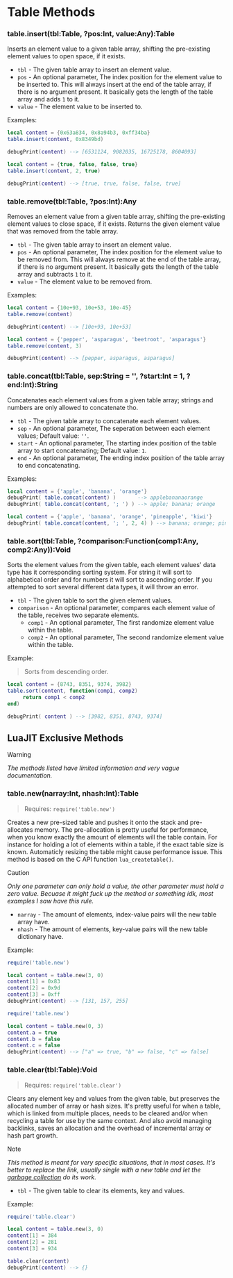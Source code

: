 # Table Methods
### table.insert(tbl:Table, ?pos:Int, value:Any):Table
Inserts an element value to a given table array, shifting the pre-existing element values to open space, if it exists. 

- `tbl` - The given table array to insert an element value.
- `pos` - An optional parameter, The index position for the element value to be inserted to. This will always insert at the end of the table array, if there is no argument present. It basically gets the length of the table array and adds `1` to it.
- `value` - The element value to be inserted to.

Examples:
```lua
local content = {0x63a834, 0x8a94b3, 0xff34ba}
table.insert(content, 0x8349bd)

debugPrint(content) --> [6531124, 9082035, 16725178, 8604093]
```
```lua
local content = {true, false, false, true}
table.insert(content, 2, true)

debugPrint(content) --> [true, true, false, false, true]
```

### table.remove(tbl:Table, ?pos:Int):Any
Removes an element value from a given table array, shifting the pre-existing element values to close space, if it exists. Returns the given element value that was removed from the table array.

- `tbl` - The given table array to insert an element value.
- `pos` - An optional parameter, The index position for the element value to be removed from. This will always remove at the end of the table array, if there is no argument present. It basically gets the length of the table array and subtracts `1` to it.
- `value` - The element value to be removed from.

Examples:
```lua
local content = {10e+93, 10e+53, 10e-45}
table.remove(content)

debugPrint(content) --> [10e+93, 10e+53]
```
```lua
local content = {'pepper', 'asparagus', 'beetroot', 'asparagus'}
table.remove(content, 3)

debugPrint(content) --> [pepper, asparagus, asparagus]
```

### table.concat(tbl:Table, sep:String = '', ?start:Int = 1, ?end:Int):String
Concatenates each element values from a given table array; strings and numbers are only allowed to concatenate tho.

- `tbl` - The given table array to concatenate each element values.
- `sep` - An optional parameter, The seperation between each element values; Default value: `''`.
- `start` - An optional parameter, The starting index position of the table array to start concatenating; Default value: `1`.
- `end` - An optional parameter, The ending index position of the table array to end concatenating.

Examples:
```lua
local content = {'apple', 'banana', 'orange'}
debugPrint( table.concat(content) )       --> applebananaorange
debugPrint( table.concat(content, '; ') ) --> apple; banana; orange
```
```lua
local content = {'apple', 'banana', 'orange', 'pineapple', 'kiwi'}
debugPrint( table.concat(content, '; ', 2, 4) ) --> banana; orange; pineapple
```

### table.sort(tbl:Table, ?comparison:Function(comp1:Any, comp2:Any)):Void
Sorts the element values from the given table, each element values' data type has it corresponding sorting system. For string it will sort to alphabetical order and for numbers it will sort to ascending order. If you attempted to sort several different data types, it will throw an error.

- `tbl` - The given table to sort the given element values.
- `comparison` - An optional parameter, compares each element value of the table, receives two separate elements.
     - `comp1` - An optional parameter, The first randomize element value within the table.
     - `comp2` - An optional parameter, The second randomize element value within the table.

Example:
> Sorts from descending order.
```lua
local content = {8743, 8351, 9374, 3982}
table.sort(content, function(comp1, comp2)
     return comp1 < comp2
end)

debugPrint( content ) --> [3982, 8351, 8743, 9374]
```

## LuaJIT Exclusive Methods
> [!WARNING]
> _The methods listed have limited information and very vague documentation._

### table.new(narray:Int, nhash:Int):Table
> Requires: `require('table.new')`

Creates a new pre-sized table and pushes it onto the stack and pre-allocates memory. The pre-allocation is pretty useful for performance, when you know exactly the amount of elements will the table contain. For instance for holding a lot of elements within a table, if the exact table size is known. Automaticly resizing the table might cause performance issue. This method is based on the C API function `lua_createtable()`.

> [!CAUTION]
> _Only one parameter can only hold a value, the other parameter must hold a zero value. Becuase it might fuck up the method or something idk, most examples I saw have this rule._

- `narray` - The amount of elements, index-value pairs will the new table array have.
- `nhash` - The amount of elements, key-value pairs will the new table dictionary have.

Example:
```lua
require('table.new')

local content = table.new(3, 0)
content[1] = 0x83
content[2] = 0x9d
content[3] = 0xff
debugPrint(content) --> [131, 157, 255]
```
```lua
require('table.new')

local content = table.new(0, 3)
content.a = true
content.b = false
content.c = false
debugPrint(content) --> ["a" => true, "b" => false, "c" => false]
```

### table.clear(tbl:Table):Void
> Requires: `require('table.clear')`

Clears any element key and values from the given table, but preserves the allocated number of array or hash sizes. It's pretty useful for when a table, which is linked from multiple places, needs to be cleared and/or when recycling a table for use by the same context. And also avoid managing backlinks, saves an allocation and the overhead of incremental array or hash part growth.

> [!NOTE]
> _This method is meant for very specific situations, that in most cases. It's better to replace the link, usually single with a new table and let the [garbage collection](https://devforum.roblox.com/t/a-beginners-guide-to-lua-garbage-collection/1756677) do its work._

- `tbl` - The given table to clear its elements, key and values.

Example:
```lua
require('table.clear')

local content = table.new(3, 0)
content[1] = 384
content[2] = 281
content[3] = 934

table.clear(content)
debugPrint(content) --> {}
```